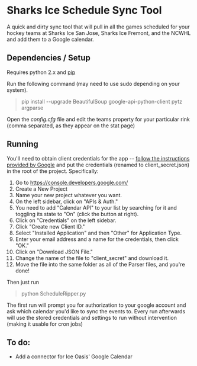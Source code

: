 # Sharks Ice Schedule Sync Tool

A quick and dirty sync tool that will pull in all the games scheduled for your hockey teams at Sharks Ice San Jose,
Sharks Ice Fremont, and the NCWHL and add them to a Google calendar.

## Dependencies / Setup

Requires python 2.x and [pip](https://pypi.python.org/pypi/pip)

Run the following command (may need to use sudo depending on your system).
> pip install --upgrade BeautifulSoup google-api-python-client pytz argparse

Open the _config.cfg_ file and edit the teams property for your particular rink (comma separated, as they appear on the stat page)

## Running

You'll need to obtain client credentials for the app -- [follow the instructions provided by Google](https://developers.google.com/api-client-library/python/auth/installed-app#creatingcred)
and put the credentials (renamed to client_secret.json) in the root of the project.  Specifically:

1.  Go to https://console.developers.google.com/
2.  Create a New Project
3.  Name your new project whatever you want.
4.  On the left sidebar, click on "APIs & Auth."
5.  You need to add "Calendar API" to your list by searching for it and toggling its state to "On" (click the button at right).
6.  Click on "Credentials" on the left sidebar.
7.  Click "Create new Client ID."
8.  Select "Installed Application" and then "Other" for Application Type.
9.  Enter your email address and a name for the credentials, then click "OK."
10.  Click on "Download JSON File."
11.  Change the name of the file to "client_secret" and download it.
12.  Move the file into the same folder as all of the Parser files, and you're done!

Then just run
> python ScheduleRipper.py

The first run will prompt you for authorization to your google account and ask which calendar you'd like to sync the
events to.  Every run afterwards will use the stored credentials and settings to run without intervention (making it
usable for cron jobs)

## To do:

- Add a connector for Ice Oasis' Google Calendar